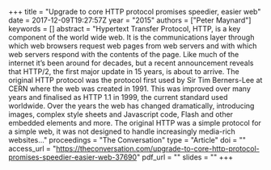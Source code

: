 +++
title = "Upgrade to core HTTP protocol promises speedier, easier web"
date = 2017-12-09T19:27:57Z
year = "2015"
authors = ["Peter Maynard"]
keywords = []
abstract = "Hypertext Transfer Protocol, HTTP, is a key component of the world wide web. It is the communications layer through which web browsers request web pages from web servers and with which web servers respond with the contents of the page. Like much of the internet it’s been around for decades, but a recent announcement reveals that HTTP/2, the first major update in 15 years, is about to arrive. The original HTTP protocol was the protocol first used by Sir Tim Berners-Lee at CERN where the web was created in 1991. This was improved over many years and finalised as HTTP 1.1 in 1999, the current standard used worldwide. Over the years the web has changed dramatically, introducing images, complex style sheets and Javascript code, Flash and other embedded elements and more. The original HTTP was a simple protocol for a simple web, it was not designed to handle increasingly media-rich websites..."
proceedings = "The Conversation"
type = "Article"
doi = ""
access_url = "https://theconversation.com/upgrade-to-core-http-protocol-promises-speedier-easier-web-37690"
pdf_url = ""
slides = ""
+++
